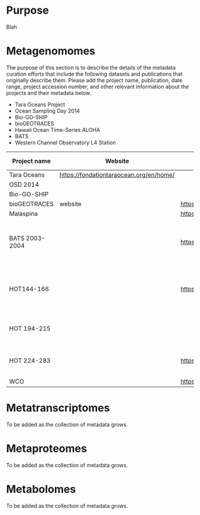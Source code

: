 # Purpose

Blah


# Metagenomomes

The purpose of this section is to describe the details of the metadata curation efforts that include the following datasets and publications that originally describe them. Please add the project name, publication, date range, project accession number, and other relevant information about the projects and their metadata below.

* Tara Oceans Project
* Ocean Sampling Day 2014
* Bio-GO-SHIP
* bioGEOTRACES
* Hawaii Ocean Time-Series ALOHA
* BATS
* Western Channel Observatory L4 Station

Project name | Website | (Data) publication | date range | depth range | project accession # | MGnify accession # | PlantetMicrobe link | Note
-- | -- | -- | -- | -- | -- | -- | -- | -- 
Tara Oceans | https://fondationtaraocean.org/en/home/ |  |  | | PRJEB1787 | MGYS00000410 | | 
OSD 2014 |  | | |  | PRJEB8682 | MGYS00000462  
Bio-GO-SHIP | | | |  | PRJNA656268 | MGYS00006028
bioGEOTRACES | website | https://doi.org/10.1038/sdata.2018.176 |  |   | PRJNA385854 | MGYS00005294 | | 
Malaspina | | https://doi.org/10.1038/s41597-024-02974-1 |  |  | PRJEB52452 | MGYS00006577
BATS 2003-2004 | | https://doi.org/10.1038/sdata.2018.176 | 2003 - 2004 |   |  PRJNA385855 |  | [BATS Chisholm](https://www.planetmicrobe.org/#/projects/6) | same as HOT 2003 - 2004)
HOT144-166 |  | https://doi.org/10.1038/sdata.2018.176 | 2003 - 2004 |   |  PRJNA385855 |  | [BATS Chisholm](https://www.planetmicrobe.org/#/projects/6) | same as BATS 2003 - 2004)
HOT 194-215 |  |  |  | 10 m to 4000 m | PRJNA16339 |  | [HOT 194-215](https://www.planetmicrobe.org/#/projects/11)
HOT 224-283 |  | https://www.ncbi.nlm.nih.gov/pubmed/28808230 |  | surface to 1000 m | PRJNA352737 |  | [HOT 224-283](https://www.planetmicrobe.org/#/projects/9) 
WCO |  | https://doi.org/10.4056/sigs.1202536 | | | PRJEB2064 | | 

# Metatranscriptomes

To be added as the collection of metadata grows.

# Metaproteomes

To be added as the collection of metadata grows.

# Metabolomes

To be added as the collection of metadata grows.

